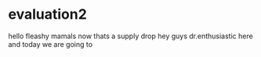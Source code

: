 # evaluation2
hello fleashy mamals
now thats a supply drop
hey guys dr.enthusiastic here and today we are going to


